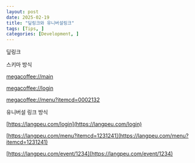 ```yaml
---
layout: post
date: 2025-02-19
title: "딮링크와 유니버설링크"
tags: [Tips, ]
categories: [Development, ]
---
```



딮링크


스키마 방식


[megacoffee://main](megacoffee://main)


[megacoffee://login](megacoffee://login)


[megacoffee://menu?itemcd=0002132](megacoffee://menu?itemcd=0002132)


유니버설 링크 방식


[https://langpeu.com/login](https://langpeu.com/login)


[https://langpeu.com/menu?itemcd=1231241](https://langpeu.com/menu?itemcd=1231241)


[https://langpeu.com/event/1234](https://langpeu.com/event/1234)

